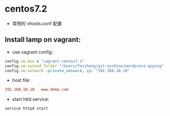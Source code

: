# centos7.2
+ 常用的 vhosts.conf 配置


## Install lamp on vagrant:
+ use vagrant config:
```ruby
config.vm.box = "vagrant-centos7.2"
config.vm.synced_folder "/Users/feizheng/git-oschina/wordpress-qiping", "/var/www/wordpress-qiping"
config.vm.network :private_network, ip: "192.168.10.10"
```

+ host file:
```conf
192.168.10.10	www.demo.com
```
+ start httd service:
```bash
service httpd start
```
